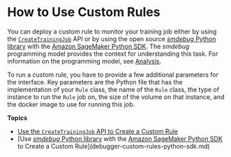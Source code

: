 # How to Use Custom Rules<a name="debugger-custom-rules"></a>

You can deploy a custom rule to monitor your training job either by using the [ `CreateTrainingJob`](https://docs.aws.amazon.com/sagemaker/latest/APIReference/API_CreateTrainingJob.html) API or by using the open source [*smdebug* Python library](https://github.com/awslabs/sagemaker-debugger/) with the [Amazon SageMaker Python SDK](https://sagemaker.readthedocs.io)\. The *smdebug* programming model provides the context for understanding this task\. For information on the programming model, see [Analysis](https://github.com/awslabs/sagemaker-debugger/blob/master/docs/analysis.md)\.

To run a custom rule, you have to provide a few additional parameters for the interface\. Key parameters are the Python file that has the implementation of your `Rule` class, the name of the `Rule` class, the type of instance to run the `Rule` job on, the size of the volume on that instance, and the docker image to use for running this job\. 

**Topics**
+ [Use the `CreateTrainingJob` API to Create a Custom Rule](debugger-custom-rules-api.md)
+ [Use [*smdebug* Python library](https://github.com/awslabs/sagemaker-debugger/) with the [Amazon SageMaker Python SDK](https://sagemaker.readthedocs.io) to Create a Custom Rule](debugger-custom-rules-python-sdk.md)